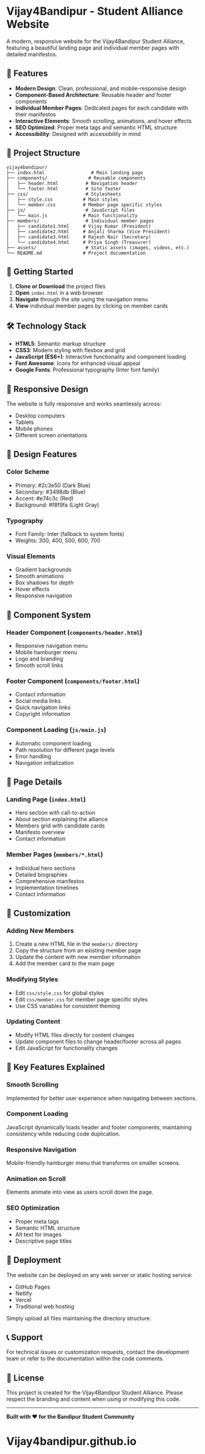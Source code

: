 # Vijay4Bandipur - Student Alliance Website

A modern, responsive website for the Vijay4Bandipur Student Alliance, featuring a beautiful landing page and individual member pages with detailed manifestos.

## 🎯 Features

- **Modern Design**: Clean, professional, and mobile-responsive design
- **Component-Based Architecture**: Reusable header and footer components
- **Individual Member Pages**: Dedicated pages for each candidate with their manifestos
- **Interactive Elements**: Smooth scrolling, animations, and hover effects
- **SEO Optimized**: Proper meta tags and semantic HTML structure
- **Accessibility**: Designed with accessibility in mind

## 📁 Project Structure

```
vijay4bandipur/
├── index.html                 # Main landing page
├── components/               # Reusable components
│   ├── header.html          # Navigation header
│   └── footer.html          # Site footer
├── css/                     # Stylesheets
│   ├── style.css           # Main styles
│   └── member.css          # Member page specific styles
├── js/                      # JavaScript files
│   └── main.js             # Main functionality
├── members/                 # Individual member pages
│   ├── candidate1.html     # Vijay Kumar (President)
│   ├── candidate2.html     # Anjali Sharma (Vice President)
│   ├── candidate3.html     # Rajesh Nair (Secretary)
│   └── candidate4.html     # Priya Singh (Treasurer)
├── assets/                  # Static assets (images, videos, etc.)
└── README.md               # Project documentation
```

## 🚀 Getting Started

1. **Clone or Download** the project files
2. **Open** `index.html` in a web browser
3. **Navigate** through the site using the navigation menu
4. **View** individual member pages by clicking on member cards

## 🛠 Technology Stack

- **HTML5**: Semantic markup structure
- **CSS3**: Modern styling with flexbox and grid
- **JavaScript (ES6+)**: Interactive functionality and component loading
- **Font Awesome**: Icons for enhanced visual appeal
- **Google Fonts**: Professional typography (Inter font family)

## 📱 Responsive Design

The website is fully responsive and works seamlessly across:
- Desktop computers
- Tablets
- Mobile phones
- Different screen orientations

## 🎨 Design Features

### Color Scheme
- Primary: #2c3e50 (Dark Blue)
- Secondary: #3498db (Blue)
- Accent: #e74c3c (Red)
- Background: #f8f9fa (Light Gray)

### Typography
- Font Family: Inter (fallback to system fonts)
- Weights: 300, 400, 500, 600, 700

### Visual Elements
- Gradient backgrounds
- Smooth animations
- Box shadows for depth
- Hover effects
- Responsive navigation

## 🧩 Component System

### Header Component (`components/header.html`)
- Responsive navigation menu
- Mobile hamburger menu
- Logo and branding
- Smooth scroll links

### Footer Component (`components/footer.html`)
- Contact information
- Social media links
- Quick navigation links
- Copyright information

### Component Loading (`js/main.js`)
- Automatic component loading
- Path resolution for different page levels
- Error handling
- Navigation initialization

## 📄 Page Details

### Landing Page (`index.html`)
- Hero section with call-to-action
- About section explaining the alliance
- Members grid with candidate cards
- Manifesto overview
- Contact information

### Member Pages (`members/*.html`)
- Individual hero sections
- Detailed biographies
- Comprehensive manifestos
- Implementation timelines
- Contact information

## 🔧 Customization

### Adding New Members
1. Create a new HTML file in the `members/` directory
2. Copy the structure from an existing member page
3. Update the content with new member information
4. Add the member card to the main page

### Modifying Styles
- Edit `css/style.css` for global styles
- Edit `css/member.css` for member page specific styles
- Use CSS variables for consistent theming

### Updating Content
- Modify HTML files directly for content changes
- Update component files to change header/footer across all pages
- Edit JavaScript for functionality changes

## 🌟 Key Features Explained

### Smooth Scrolling
Implemented for better user experience when navigating between sections.

### Component Loading
JavaScript dynamically loads header and footer components, maintaining consistency while reducing code duplication.

### Responsive Navigation
Mobile-friendly hamburger menu that transforms on smaller screens.

### Animation on Scroll
Elements animate into view as users scroll down the page.

### SEO Optimization
- Proper meta tags
- Semantic HTML structure
- Alt text for images
- Descriptive page titles

## 🚀 Deployment

The website can be deployed on any web server or static hosting service:
- GitHub Pages
- Netlify
- Vercel
- Traditional web hosting

Simply upload all files maintaining the directory structure.

## 📞 Support

For technical issues or customization requests, contact the development team or refer to the documentation within the code comments.

## 📝 License

This project is created for the Vijay4Bandipur Student Alliance. Please respect the branding and content when using or modifying this code.

---

**Built with ❤️ for the Bandipur Student Community**
# Vijay4bandipur.github.io

